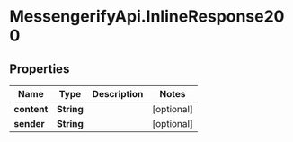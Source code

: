 # MessengerifyApi.InlineResponse200

## Properties

Name | Type | Description | Notes
------------ | ------------- | ------------- | -------------
**content** | **String** |  | [optional] 
**sender** | **String** |  | [optional] 


